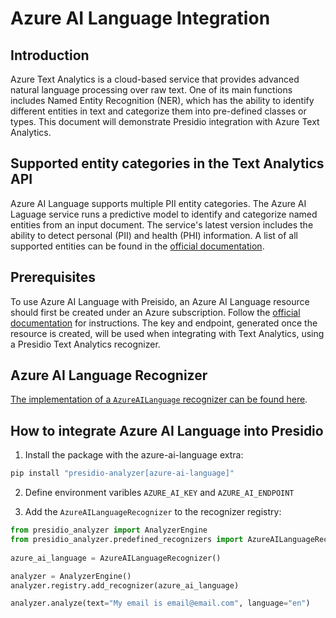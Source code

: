 # Azure AI Language Integration

## Introduction

Azure Text Analytics is a cloud-based service that provides advanced natural
language processing over raw text. One of its main functions includes 
Named Entity Recognition (NER), which has the ability to identify different
entities in text and categorize them into pre-defined classes or types.
This document will demonstrate Presidio integration with Azure Text Analytics.

## Supported entity categories in the Text Analytics API
Azure AI Language supports multiple PII entity categories. The Azure AI Laguage service
runs a predictive model to identify and categorize named entities from an input
document. The service's latest version includes the ability to detect personal (PII)
and health (PHI) information. A list of all supported entities can be found in the
[official documentation](https://docs.microsoft.com/en-us/azure/cognitive-services/text-analytics/named-entity-types?tabs=personal).

## Prerequisites
To use Azure AI Language with Preisido, an Azure AI Language resource should
first be created under an Azure subscription. Follow the [official documentation](https://docs.microsoft.com/en-us/azure/cognitive-services/text-analytics/how-tos/text-analytics-how-to-call-api?tabs=synchronous#create-a-text-analytics-resource)
for instructions. The key and endpoint, generated once the resource is created, 
will be used when integrating with Text Analytics, using a Presidio Text Analytics recognizer.

## Azure AI Language Recognizer
[The implementation of a `AzureAILanguage` recognizer can be found here](https://github.com/microsoft/presidio/blob/main/presidio-analyzer/presidio_analyzer/predefined_recognizers/azure_ai_language.py).

## How to integrate Azure AI Language into Presidio

1. Install the package with the azure-ai-language extra:
  ```sh
  pip install "presidio-analyzer[azure-ai-language]"
  ```

2. Define environment varibles `AZURE_AI_KEY` and `AZURE_AI_ENDPOINT`

3. Add the `AzureAILanguageRecognizer` to the recognizer registry:
  
  ```python
  from presidio_analyzer import AnalyzerEngine
  from presidio_analyzer.predefined_recognizers import AzureAILanguageRecognizer
    
  azure_ai_language = AzureAILanguageRecognizer()
  
  analyzer = AnalyzerEngine()
  analyzer.registry.add_recognizer(azure_ai_language)
  
  analyzer.analyze(text="My email is email@email.com", language="en")
  ```
